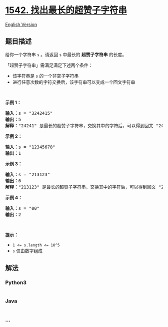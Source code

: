 # [1542. 找出最长的超赞子字符串](https://leetcode.cn/problems/find-longest-awesome-substring)

[English Version](/solution/1500-1599/1542.Find%20Longest%20Awesome%20Substring/README_EN.md)

## 题目描述

<!-- 这里写题目描述 -->

<p>给你一个字符串 <code>s</code> 。请返回 <code>s</code> 中最长的 <strong>超赞子字符串</strong> 的长度。</p>

<p>「超赞子字符串」需满足满足下述两个条件：</p>

<ul>
	<li>该字符串是 <code>s</code> 的一个非空子字符串</li>
	<li>进行任意次数的字符交换后，该字符串可以变成一个回文字符串</li>
</ul>

<p>&nbsp;</p>

<p><strong>示例 1：</strong></p>

<pre><strong>输入：</strong>s = &quot;3242415&quot;
<strong>输出：</strong>5
<strong>解释：</strong>&quot;24241&quot; 是最长的超赞子字符串，交换其中的字符后，可以得到回文 &quot;24142&quot;
</pre>

<p><strong>示例 2：</strong></p>

<pre><strong>输入：</strong>s = &quot;12345678&quot;
<strong>输出：</strong>1
</pre>

<p><strong>示例 3：</strong></p>

<pre><strong>输入：</strong>s = &quot;213123&quot;
<strong>输出：</strong>6
<strong>解释：</strong>&quot;213123&quot; 是最长的超赞子字符串，交换其中的字符后，可以得到回文 &quot;231132&quot;
</pre>

<p><strong>示例 4：</strong></p>

<pre><strong>输入：</strong>s = &quot;00&quot;
<strong>输出：</strong>2
</pre>

<p>&nbsp;</p>

<p><strong>提示：</strong></p>

<ul>
	<li><code>1 &lt;= s.length &lt;= 10^5</code></li>
	<li><code>s</code> 仅由数字组成</li>
</ul>

## 解法

<!-- 这里可写通用的实现逻辑 -->

<!-- tabs:start -->

### **Python3**

<!-- 这里可写当前语言的特殊实现逻辑 -->

```python

```

### **Java**

<!-- 这里可写当前语言的特殊实现逻辑 -->

```java

```

### **...**

```

```

<!-- tabs:end -->
